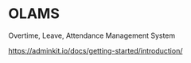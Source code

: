 # OLAMS
Overtime, Leave, Attendance Management System

https://adminkit.io/docs/getting-started/introduction/